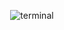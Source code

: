 <p align="center">
  <img src="https://raw.githubusercontent.com/afadesigns/afadesigns/main/terminal-v2.svg" alt="terminal" />
</p>
